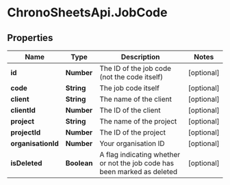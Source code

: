 # ChronoSheetsApi.JobCode

## Properties

Name | Type | Description | Notes
------------ | ------------- | ------------- | -------------
**id** | **Number** | The ID of the job code (not the code itself) | [optional] 
**code** | **String** | The job code itself | [optional] 
**client** | **String** | The name of the client | [optional] 
**clientId** | **Number** | The ID of the client | [optional] 
**project** | **String** | The name of the project | [optional] 
**projectId** | **Number** | The ID of the project | [optional] 
**organisationId** | **Number** | Your organisation ID | [optional] 
**isDeleted** | **Boolean** | A flag indicating whether or not the job code has been marked as deleted | [optional] 


